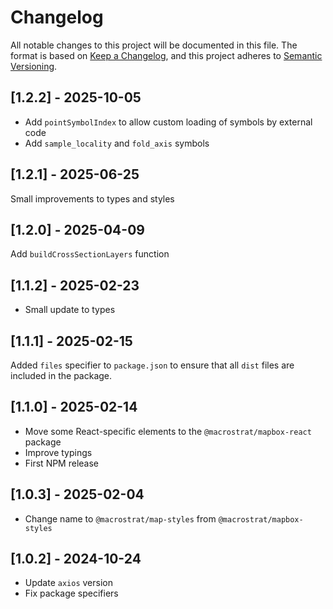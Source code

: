 # Changelog

All notable changes to this project will be documented in this file. The format
is based on [Keep a Changelog](https://keepachangelog.com/en/1.0.0/), and this
project adheres to [Semantic Versioning](https://semver.org/spec/v2.0.0.html).

## [1.2.2] - 2025-10-05

- Add `pointSymbolIndex` to allow custom loading of symbols by external code
- Add `sample_locality` and `fold_axis` symbols

## [1.2.1] - 2025-06-25

Small improvements to types and styles

## [1.2.0] - 2025-04-09

Add `buildCrossSectionLayers` function

## [1.1.2] - 2025-02-23

- Small update to types

## [1.1.1] - 2025-02-15

Added `files` specifier to `package.json` to ensure that all `dist` files are
included in the package.

## [1.1.0] - 2025-02-14

- Move some React-specific elements to the `@macrostrat/mapbox-react` package
- Improve typings
- First NPM release

## [1.0.3] - 2025-02-04

- Change name to `@macrostrat/map-styles` from `@macrostrat/mapbox-styles`

## [1.0.2] - 2024-10-24

- Update `axios` version
- Fix package specifiers
